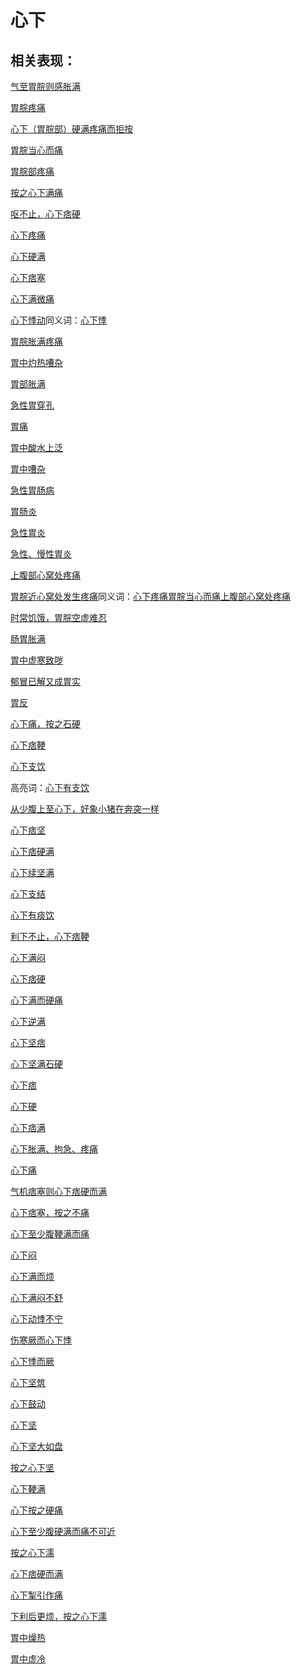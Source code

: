 # 心下

## 相关表现：

[气至胃脘则感胀满](https://zuoye.gmzyh.com/search?key=气至胃脘则感胀满)
[胃脘疼痛](https://zuoye.gmzyh.com/search?key=胃脘疼痛)
[心下（胃脘部）硬满疼痛而拒按](https://zuoye.gmzyh.com/search?key=心下（胃脘部）硬满疼痛而拒按)
[胃脘当心而痛](https://zuoye.gmzyh.com/search?key=胃脘当心而痛)
[胃脘部疼痛](https://zuoye.gmzyh.com/search?key=胃脘部疼痛)
[按之心下满痛](https://zuoye.gmzyh.com/search?key=按之心下满痛)
[呕不止，心下痞硬](https://zuoye.gmzyh.com/search?key=呕不止，心下痞硬)
[心下疼痛](https://zuoye.gmzyh.com/search?key=心下疼痛)
[心下硬满](https://zuoye.gmzyh.com/search?key=心下硬满)
[心下痞塞](https://zuoye.gmzyh.com/search?key=心下痞塞)
[心下满微痛](https://zuoye.gmzyh.com/search?key=心下满微痛)
[心下悸动](https://zuoye.gmzyh.com/search?key=心下悸动)同义词：[心下悸](https://zuoye.gmzyh.com/search?key=心下悸)
[胃脘胀满疼痛](https://zuoye.gmzyh.com/search?key=胃脘胀满疼痛)
[胃中灼热嘈杂](https://zuoye.gmzyh.com/search?key=胃中灼热嘈杂)
[胃部胀满](https://zuoye.gmzyh.com/search?key=胃部胀满)
[急性胃穿孔](https://zuoye.gmzyh.com/search?key=急性胃穿孔)
[胃痛](https://zuoye.gmzyh.com/search?key=胃痛)
[胃中酸水上泛](https://zuoye.gmzyh.com/search?key=胃中酸水上泛)
[胃中嘈杂](https://zuoye.gmzyh.com/search?key=胃中嘈杂)
[急性胃肠病](https://zuoye.gmzyh.com/search?key=急性胃肠病)
[胃肠炎](https://zuoye.gmzyh.com/search?key=胃肠炎)
[急性胃炎](https://zuoye.gmzyh.com/search?key=急性胃炎)
[急性、慢性胃炎](https://zuoye.gmzyh.com/search?key=急性、慢性胃炎)
[上腹部心窝处疼痛](https://zuoye.gmzyh.com/search?key=上腹部心窝处疼痛)
[胃脘近心窝处发生疼痛](https://zuoye.gmzyh.com/search?key=胃脘近心窝处发生疼痛)同义词：[心下疼痛](https://zuoye.gmzyh.com/search?key=心下疼痛)[胃脘当心而痛](https://zuoye.gmzyh.com/search?key=胃脘当心而痛)[上腹部心窝处疼痛](https://zuoye.gmzyh.com/search?key=上腹部心窝处疼痛)
[时常饥饿，胃脘空虚难忍](https://zuoye.gmzyh.com/search?key=时常饥饿，胃脘空虚难忍)
[肠胃胀满](https://zuoye.gmzyh.com/search?key=肠胃胀满)
[胃中虚寒致哕](https://zuoye.gmzyh.com/search?key=胃中虚寒致哕)
[郁冒已解又成胃实](https://zuoye.gmzyh.com/search?key=郁冒已解又成胃实)
[胃反](https://zuoye.gmzyh.com/search?key=胃反)
[心下痛，按之石硬](https://zuoye.gmzyh.com/search?key=心下痛，按之石硬)
[心下痞鞕](https://zuoye.gmzyh.com/search?key=心下痞鞕)
[心下支饮](https://zuoye.gmzyh.com/search?key=心下支饮)
高亮词：[心下有支饮](https://zuoye.gmzyh.com/search?key=心下有支饮)  
[从少腹上至心下，好象小猪在奔突一样](https://zuoye.gmzyh.com/search?key=从少腹上至心下，好象小猪在奔突一样)
[心下痞坚](https://zuoye.gmzyh.com/search?key=心下痞坚)
[心下痞硬满](https://zuoye.gmzyh.com/search?key=心下痞硬满)
[心下续坚满](https://zuoye.gmzyh.com/search?key=心下续坚满)
[心下支结](https://zuoye.gmzyh.com/search?key=心下支结)
[心下有痰饮](https://zuoye.gmzyh.com/search?key=心下有痰饮)
[利下不止，心下痞鞕](https://zuoye.gmzyh.com/search?key=利下不止，心下痞鞕)
[心下满闷](https://zuoye.gmzyh.com/search?key=心下满闷)
[心下痞硬](https://zuoye.gmzyh.com/search?key=心下痞硬)
[心下满而硬痛](https://zuoye.gmzyh.com/search?key=心下满而硬痛)
[心下逆满](https://zuoye.gmzyh.com/search?key=心下逆满)
[心下坚痞](https://zuoye.gmzyh.com/search?key=心下坚痞)
[心下坚满石硬](https://zuoye.gmzyh.com/search?key=心下坚满石硬)
[心下痞](https://zuoye.gmzyh.com/search?key=心下痞)
[心下硬](https://zuoye.gmzyh.com/search?key=心下硬)
[心下痞满](https://zuoye.gmzyh.com/search?key=心下痞满)
[心下胀满、拘急、疼痛](https://zuoye.gmzyh.com/search?key=心下胀满、拘急、疼痛)
[心下痛](https://zuoye.gmzyh.com/search?key=心下痛)
[气机痞塞则心下痞硬而满](https://zuoye.gmzyh.com/search?key=气机痞塞则心下痞硬而满)
[心下痞塞，按之不痛](https://zuoye.gmzyh.com/search?key=心下痞塞，按之不痛)
[心下至少腹鞕满而痛](https://zuoye.gmzyh.com/search?key=心下至少腹鞕满而痛)
[心下闷](https://zuoye.gmzyh.com/search?key=心下闷)
[心下满而烦](https://zuoye.gmzyh.com/search?key=心下满而烦)
[心下满闷不舒](https://zuoye.gmzyh.com/search?key=心下满闷不舒)
[心下动悸不宁](https://zuoye.gmzyh.com/search?key=心下动悸不宁)
[伤寒厥而心下悸](https://zuoye.gmzyh.com/search?key=伤寒厥而心下悸)
[心下悸而厥](https://zuoye.gmzyh.com/search?key=心下悸而厥)
[心下坚筑](https://zuoye.gmzyh.com/search?key=心下坚筑)
[心下鼓动](https://zuoye.gmzyh.com/search?key=心下鼓动)
[心下坚](https://zuoye.gmzyh.com/search?key=心下坚)
[心下坚大如盘](https://zuoye.gmzyh.com/search?key=心下坚大如盘)
[按之心下坚](https://zuoye.gmzyh.com/search?key=按之心下坚)
[心下鞕满](https://zuoye.gmzyh.com/search?key=心下鞕满)
[心下按之硬痛](https://zuoye.gmzyh.com/search?key=心下按之硬痛)
[心下至少腹硬满而痛不可近](https://zuoye.gmzyh.com/search?key=心下至少腹硬满而痛不可近)
[按之心下濡](https://zuoye.gmzyh.com/search?key=按之心下濡)
[心下痞硬而满](https://zuoye.gmzyh.com/search?key=心下痞硬而满)
[心下掣引作痛](https://zuoye.gmzyh.com/search?key=心下掣引作痛)
[下利后更烦，按之心下濡](https://zuoye.gmzyh.com/search?key=下利后更烦，按之心下濡)
[胃中燥热](https://zuoye.gmzyh.com/search?key=胃中燥热)
[胃中虚冷](https://zuoye.gmzyh.com/search?key=胃中虚冷)